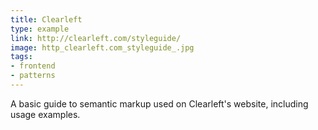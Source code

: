 ```yaml
---
title: Clearleft
type: example
link: http://clearleft.com/styleguide/
image: http_clearleft.com_styleguide_.jpg
tags:
- frontend
- patterns
---
```


A basic guide to semantic markup used on Clearleft's website, including usage examples.
